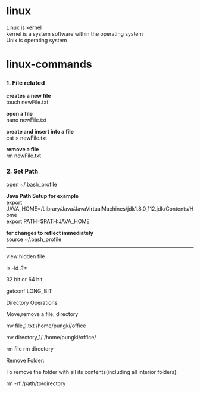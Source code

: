 # linux

Linux is kernel  
kernel is a system software within the operating system  
Unix is operating system

# linux-commands  

### 1. File related   
**creates a new file**   
touch newFile.txt 

**open a file**  
nano newFile.txt  

**create and insert into a file**   
cat > newFile.txt  

**remove a file**  
rm newFile.txt

### 2. Set Path

open ~/.bash_profile  

**Java Path Setup for example**  
export JAVA_HOME=/Library/Java/JavaVirtualMachines/jdk1.8.0_112.jdk/Contents/Home  
export PATH=$PATH:JAVA_HOME

**for changes to reflect immediately**  
source ~/.bash_profile


-----------------
view hidden file

ls -ld .?* 

32 bit or 64 bit

getconf LONG_BIT

Directory Operations

Move,remove a file, directory

mv file_1.txt /home/pungki/office

mv directory_1/ /home/pungki/office/

rm file
rm directory


Remove Folder:

To remove the folder with all its contents(including all interior folders):

rm -rf /path/to/directory
